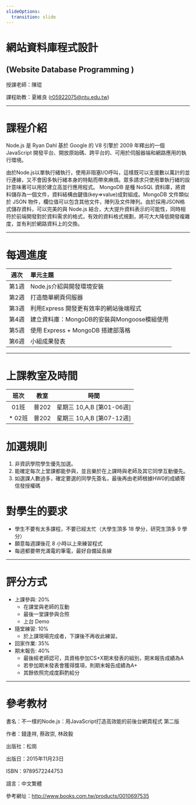 ```yaml
---
slideOptions:
  transition: slide
---
```



# 網站資料庫程式設計
## (Website Database Programming )

授課老師：陳琨

課程助教：夏維良 (r05922075@ntu.edu.tw)

---

# 課程介紹

Node.js 是 Ryan Dahl 基於 Google 的 V8 引擎於 2009 年釋出的一個 JavaScript 開發平台、開放原始碼、跨平台的、可用於伺服器端和網路應用的執行環境。 

由於Node.js以單執行緒執行，使用非阻塞I/O呼叫，這樣既可以支援數以萬計的並行連線，又不會因多執行緒本身的特點而帶來麻煩。眾多請求只使用單執行緒的設計意味著可以用於建立高並行應用程式。 
MongoDB 是種 NoSQL 資料庫，將資料儲存為一個文件，資料結構由鍵值(key=>value)成對組成。MongoDB 文件類似於 JSON 物件，欄位值可以包含其他文件，陣列及文件陣列。由於採用JSON格式儲存資料，可以完美的與 Node.js 結合，大大提升資料表示的可能性，同時相符於前端開發對於資料需求的格式，有效的資料格式規劃，將可大大降低開發複雜度，並有利於網路資料上的交換。 

---

# 每週進度

| 週次 | 單元主題  
| :--: | :--- 
| 第1週 | Node.js介紹與開發環境安裝 
| 第2週 | 打造簡單網頁伺服器 
| 第3週 | 利用Express 開發更有效率的網站後端程式 
| 第4週 | 建立資料庫：MongoDB的安裝與Mongoose模組使用 
| 第5週 | 使用 Express + MongoDB 搭建部落格 
| 第6週 | 小組成果發表 

---

# 上課教室及時間

| 班次 | 教室 | 時間 
| :--: | :---: | :--:
| 01班 | 普202 | 星期三 10,A,B [第01-06週]
* 02班 | 普202 | 星期三 10,A,B [第07-12週]


# 加選規則

1. 非資訊學院學生優先加選。
2. 能確定每次上堂課都能參與，並且樂於在上課時與老師及其它同學互動優先。
3. 如選課人數過多，確定要選的同學先簽名，最後再由老師根據HW0的成績寄信發授權碼

# 對學生的要求

* 學生不要有太多課程，不要已經太忙（大學生頂多 18 學分，研究生頂多 9 學分）
* 願意每週課後花 8 小時以上來練習程式
* 每週都要帶充滿電的筆電，最好自備延長線

---
   
# 評分方式

* 上課參與: 20%
  * 在課堂與老師的互動
  * 最後一堂課參與合照 
  * 上台 Demo
* 隨堂練習: 10%
  * 於上課現場完成者，下課後不再收此練習。
* 回家作業: 35%
* 期末報告: 40% 
  * 最後經老師認可，具資格參加CS+X期末發表的組別，期末報告成績為A
  * 若參加期末發表會獲得獎項，則期末報告成績為A+
  * 其餘依照完成度斟酌給分

---

# 參考教材

書名：不一樣的Node.js：用JavaScript打造高效能的前後台網頁程式 第二版

作者：錢逢祥, 蔡政崇, 林政毅 

出版社：松崗 

出版日：2015年11月23日 

ISBN：9789572244753 

語言：中文繁體 

參考網址：http://www.books.com.tw/products/0010697535 

